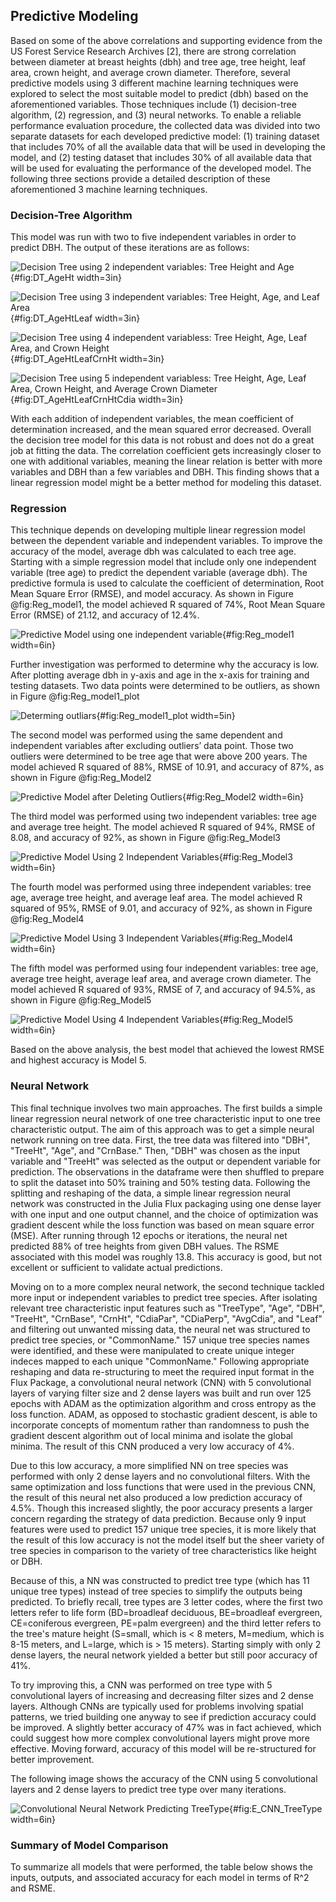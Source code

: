 ## Predictive Modeling

Based on some of the above correlations and supporting evidence from the US Forest Service Research Archives [2], there are strong correlation between diameter at breast heights (dbh) and tree age, tree height, leaf area, crown height, and average crown diameter. 
Therefore, several predictive models using 3 different machine learning techniques were explored to select the most suitable model to predict (dbh) based on the aforementioned variables. Those techniques include (1) decision-tree algorithm, (2) regression, and (3) neural networks. To enable a reliable performance evaluation procedure, the collected data was divided into two separate datasets for each developed predictive model: (1) training dataset that includes 70% of all the available data that will be used in developing the model, and (2) testing dataset that includes 30% of all available data that will be used for evaluating the performance of the developed model. The following three sections provide a detailed description of these aforementioned 3 machine learning techniques.

### Decision-Tree Algorithm 

This model was run with two to five independent variables in order to predict DBH. The output of these iterations are as follows:


![Decision Tree using 2 independent variables: Tree Height and Age](images/DT_AgeHt.png){#fig:DT_AgeHt width=3in}

![Decision Tree using 3 independent variables: Tree Height, Age, and Leaf Area](images/DT_AgeHtLeaf.png){#fig:DT_AgeHtLeaf width=3in}

![Decision Tree using 4 independent variabless: Tree Height, Age, Leaf Area, and Crown Height](images/DT_ageHtLeafCrnHt.png){#fig:DT_AgeHtLeafCrnHt width=3in}

![Decision Tree using 5 independent variabless: Tree Height, Age, Leaf Area, Crown Height, and Average Crown Diameter](images/DT_ageHtLeafCrnHtCDia.png){#fig:DT_AgeHtLeafCrnHtCdia width=3in}

With each addition of independent variables, the mean coefficient of determination increased, and the mean squared error decreased. Overall the decision tree model for this data is not robust and does not do a great job at fitting the data. The correlation coefficient gets increasingly closer to one with additional variables, meaning the linear relation is better with more variables and DBH than a few variables and DBH. This finding shows that a linear regression model might be a better method for modeling this dataset.


### Regression

This technique depends on developing multiple linear regression model between the dependent variable and independent variables. To improve the accuracy of the model, average dbh was calculated to each tree age. Starting with a simple regression model that include only one independent variable (tree age) to predict the dependent variable (average dbh). The predictive formula is used to calculate the coefficient of determination, Root Mean Square Error (RMSE), and model accuracy. As shown in Figure @fig:Reg_model1, the model achieved R squared of 74%, Root Mean Square Error (RMSE) of 21.12, and accuracy of 12.4%. 

![Predictive Model using one independent variable](images/Reg_Model1.png){#fig:Reg_model1 width=6in}

Further investigation was performed to determine why the accuracy is low. After plotting average dbh in y-axis and age in the x-axis for training and testing datasets. Two data points were determined to be outliers, as shown in Figure @fig:Reg_model1_plot

![Determing outliars](images\Reg_model1_plot.png){#fig:Reg_model1_plot width=5in}

The second model was performed using the same dependent and independent variables after excluding outliers’ data point. Those two outliers were determined to be tree age that were above 200 years.  The model achieved R squared of 88%, RMSE of 10.91, and accuracy of 87%, as shown in Figure @fig:Reg_Model2

![Predictive Model after Deleting Outliers](images\Reg_Model2.png){#fig:Reg_Model2 width=6in}

The third model was performed using two independent variables: tree age and average tree height. The model achieved R squared of 94%, RMSE of 8.08, and accuracy of 92%, as shown in Figure @fig:Reg_Model3

![Predictive Model Using 2 Independent Variables](images\Reg_Model3.png){#fig:Reg_Model3 width=6in}

The fourth model was performed using three independent variables: tree age, average tree height, and average leaf area. The model achieved R squared of 95%, RMSE of 9.01, and accuracy of 92%, as shown in Figure @fig:Reg_Model4

![Predictive Model Using 3 Independent Variables](images\Reg_Model4.png){#fig:Reg_Model4 width=6in}

The fifth model was performed using four independent variables: tree age, average tree height, average leaf area, and average crown diameter. The model achieved R squared of 93%, RMSE of 7, and accuracy of 94.5%, as shown in Figure @fig:Reg_Model5

![Predictive Model Using 4 Independent Variables](images\Reg_Model5.png){#fig:Reg_Model5 width=6in}

Based on the above analysis, the best model that achieved the lowest RMSE and highest accuracy is Model 5.


### Neural Network
This final technique involves two main approaches. The first builds a simple linear regression neural network of one tree characteristic input to one tree characteristic output. The aim of this approach was to get a simple neural network running on tree data. First, the tree data was filtered into "DBH", "TreeHt", "Age", and "CrnBase." Then, "DBH" was chosen as the input variable and "TreeHt" was selected as the output or dependent variable for prediction. The observations in the dataframe were then shuffled to prepare to split the dataset into 50% training and 50% testing data. Following the splitting and reshaping of the data, a simple linear regression neural network was constructed in the Julia Flux packaging using one dense layer with one input and one output channel, and the choice of optimization was gradient descent while the loss function was based on mean square error (MSE). After running through 12 epochs or iterations, the neural net predicted 88% of tree heights from given DBH values. The RSME associated with this model was roughly 13.8. This accuracy is good, but not excellent or sufficient to validate actual predictions. 

Moving on to a more complex neural network, the second technique tackled more input or independent variables to predict tree species. After isolating relevant tree characteristic input features such as "TreeType", "Age", "DBH", "TreeHt", "CrnBase", "CrnHt", "CdiaPar", "CDiaPerp", "AvgCdia", and "Leaf" and filtering out unwanted missing data, the neural net was structured to predict tree species, or "CommonName." 157 unique tree species names were identified, and these were manipulated to create unique integer indeces mapped to each unique "CommonName." Following appropriate reshaping and data re-structuring to meet the required input format in the Flux Package, a convolutional neural network (CNN) with 5 convolutional layers of varying filter size and 2 dense layers was built and run over 125 epochs with ADAM as the optimization algorithm and cross entropy as the loss function. ADAM, as opposed to stochastic gradient descent, is able to incorporate concepts of momentum rather than randomness to push the gradient descent algorithm out of local minima and isolate the global minima. The result of this CNN produced a very low accuracy of 4%.

Due to this low accuracy, a more simplified NN on tree species was performed with only 2 dense layers and no convolutional filters. With the same optimization and loss functions that were used in the previous CNN, the result of this neural net also produced a low prediction accuracy of 4.5%. Though this increased slightly, the poor accuracy presents a larger concern regarding the strategy of data prediction. Because only 9 input features were used to predict 157 unique tree species, it is more likely that the result of this low accuracy is not the model itself but the sheer variety of tree species in comparison to the variety of tree characteristics like height or DBH. 

Because of this, a NN was constructed to predict tree type (which has 11 unique tree types) instead of tree species to simplify the outputs being predicted. To briefly recall, tree types are 3 letter codes, where the first two letters refer to life form (BD=broadleaf deciduous, BE=broadleaf evergreen, CE=coniferous evergreen, PE=palm evergreen) and the third letter refers to the tree's mature height (S=small, which is < 8 meters, M=medium, which is 8-15 meters, and L=large, which is > 15 meters). Starting simply with only 2 dense layers, the neural network yielded a better but still poor accuracy of 41%.

To try improving this, a CNN was performed on tree type with 5 convolutional layers of increasing and decreasing filter sizes and 2 dense layers. Although CNNs are typically used for problems involving spatial patterns, we tried building one anyway to see if prediction accuracy could be improved. A slightly better accuracy of 47% was in fact achieved, which could suggest how more complex convolutional layers might prove more effective. Moving forward, accuracy of this model will be re-structured for better improvement.

The following image shows the accuracy of the CNN using 5 convolutional layers and 2 dense layers to predict tree type over many iterations.

![Convolutional Neural Network Predicting TreeType](images/E_CNN_TreeType.png){#fig:E_CNN_TreeType width=6in}


### Summary of Model Comparison
To summarize all models that were performed, the table below shows the inputs, outputs, and associated accuracy for each model in terms of R^2 and RSME.